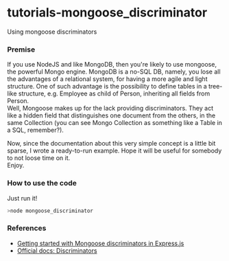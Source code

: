 # tutorials-mongoose_discriminator
Using mongoose discriminators

### Premise ###
If you use NodeJS and like MongoDB, then you're likely to use mongoose, the powerful Mongo engine.
MongoDB is a no-SQL DB, namely, you lose all the advantages of a relational system, for having a more agile and light structure. One of such advantage is the possibility to define tables in a tree-like structure, e.g. Employee as child of Person, inheriting all fields from Person.  
Well, Mongoose makes up for the lack providing discriminators. They act like a hidden field that distinguishes one document from the others, in the same Collection (you can see Mongo Collection as something like a Table in a SQL, remember?).
 
Now, since the documentation about this very simple concept is a little bit sparse, I wrote a ready-to-run example. Hope it will be useful for somebody to not loose time on it.  
Enjoy.

### How to use the code ###
Just run it!
```bash
>node mongoose_discriminator
```

### References ###
* [Getting started with Mongoose discriminators in Express.js](https://dev.to/helenasometimes/getting-started-with-mongoose-discriminators-in-expressjs--22m9)  
* [Official docs: Discriminators](https://mongoosejs.com/docs/discriminators.html)

